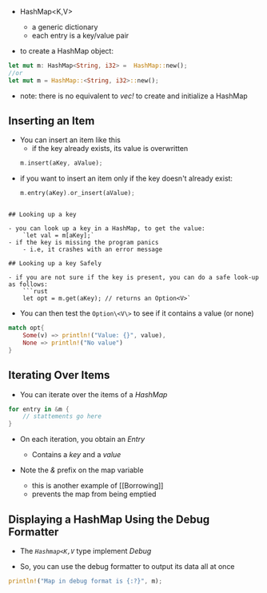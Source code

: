 
- HashMap<K,V>
	- a generic dictionary
	- each entry is a key/value pair

- to create a HashMap object:
```rust
let mut m: HashMap<String, i32> =  HashMap::new();
//or
let mut m = HashMap::<String, i32>::new();
```

- note: there is no equivalent to *vec!* to create and initialize a HashMap

## Inserting an Item
- You can insert an item like this
	- if the key already exists, its value is overwritten
	```rust
	m.insert(aKey, aValue);
	```
- if you want to insert an item only if the key doesn't already exist:
	```rust
	m.entry(aKey).or_insert(aValue);
```

## Looking up a key

- you can look up a key in a HashMap, to get the value:
	`let val = m[aKey];`
- if the key is missing the program panics
	- i.e, it crashes with an error message

## Looking up a key Safely

- if you are not sure if the key is present, you can do a safe look-up as follows:
	```rust
	let opt = m.get(aKey); // returns an Option<V>`
```

- You can then test the `Option\<V\>` to see if it contains a value (or none)
```rust 
match opt{
	Some(v) => println!("Value: {}", value),
	None => println!("No value")
}
```

## Iterating Over Items
- You can iterate over the items of a *HashMap*
```rust
for entry in &m {
	// stattements go here
}
```

- On each iteration, you obtain an *Entry*
	- Contains a *key* and a *value*

- Note the *&* prefix on the map variable
	- this is another example of [[Borrowing]]
	- prevents the map from being emptied


## Displaying a HashMap Using the Debug Formatter

- The *`Hashmap<K,V`* type implement *Debug*

- So, you can use the debug formatter to output its data all at once
```rust
println!("Map in debug format is {:?}", m);
```